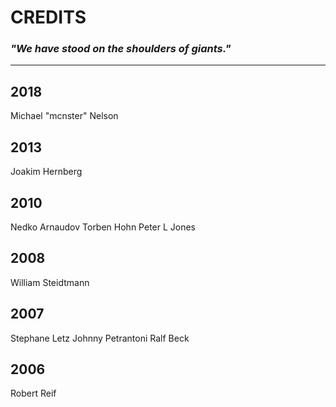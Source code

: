 # CREDITS

### _"We have stood on the shoulders of giants."_

---

## 2018
Michael "mcnster" Nelson

## 2013
Joakim Hernberg

## 2010
Nedko Arnaudov
Torben Hohn
Peter L Jones

## 2008
William Steidtmann

## 2007
Stephane Letz
Johnny Petrantoni
Ralf Beck

## 2006
Robert Reif
